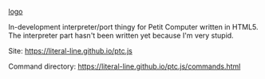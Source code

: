 [logo](https://github.com/literal-line/ptc.js/blob/master/favicon.ico)



In-development interpreter/port thingy for Petit Computer written in HTML5. The interpreter part hasn't been written yet because I'm very stupid.

Site: https://literal-line.github.io/ptc.js

Command directory: https://literal-line.github.io/ptc.js/commands.html
